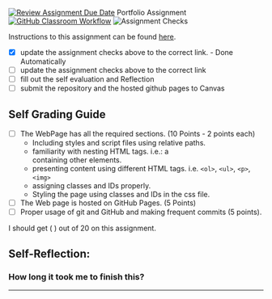 [![Review Assignment Due Date](https://classroom.github.com/assets/deadline-readme-button-24ddc0f5d75046c5622901739e7c5dd533143b0c8e959d652212380cedb1ea36.svg)](https://classroom.github.com/a/cVDVbTjj)
Portfolio Assignment
[![GitHub Classroom Workflow](https://github.com/IT3049C-Lively-FA23/online-portfolio-ZachtMac/actions/workflows/classroom.yml/badge.svg)](https://github.com/IT3049C-Lively-FA23/online-portfolio-ZachtMac/actions/workflows/classroom.yml)
![Assignment Checks](https://github.com/IT3049C/1.student-portfolio/workflows/Assignment%20Checks/badge.svg)

Instructions to this assignment can be found [here](https://reedws.github.io/IT3049C/coursework/assignments/online-portfolio/).

- [x] update the assignment checks above to the correct link. - Done Automatically
- [ ] update the assignment checks above to the correct link
- [ ] fill out the self evaluation and Reflection
- [ ] submit the repository and the hosted github pages to Canvas

## Self Grading Guide
<!--- put an x in each of the completed sections below .. e.g. [x] Task 1 --->

- [ ] The WebPage has all the required sections. (10 Points - 2 points each)
  - Including styles and script files using relative paths.
  - familiarity with nesting HTML tags. i.e.: a <div> containing other elements.
  - presenting content using different HTML tags. i.e. `<ol>`, `<ul>`, `<p>`, `<img>`
  - assigning classes and IDs properly.
  - Styling the page using classes and IDs in the css file.
- [ ] The Web page is hosted on GitHub Pages. (5 Points)
- [ ] Proper usage of git and GitHub and making frequent commits (5 points).

<!--- Update the following line with your grade --->
I should get ( ) out of 20 on this assignment.

## Self-Reflection:


### How long it took me to finish this?

-----------------------
